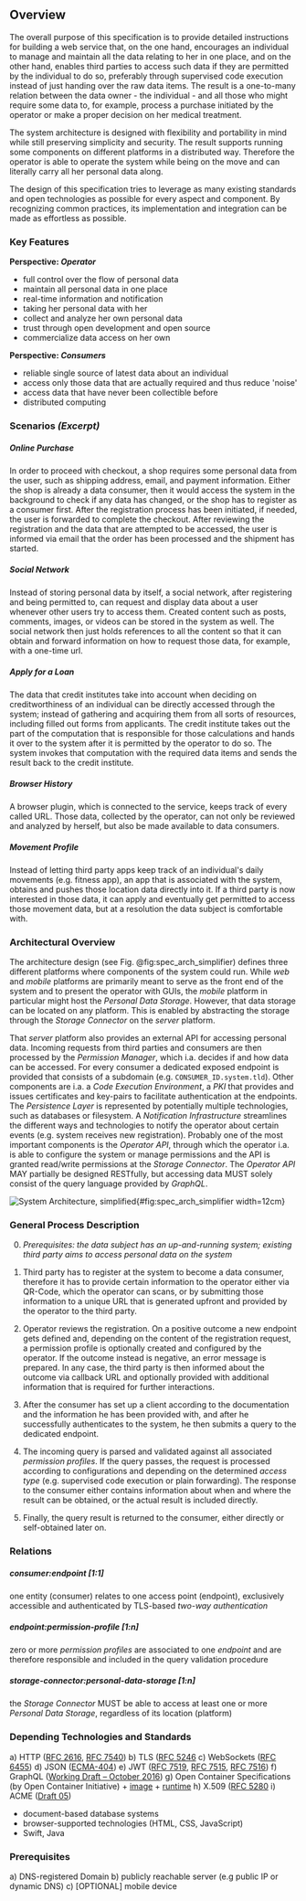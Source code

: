 ## Overview



The overall purpose of this specification is to provide detailed instructions for building a web 
service that, on the one hand, encourages an individual to manage and maintain all the data relating 
to her in one place, and on the other hand, enables third parties to access such data if they are 
permitted by the individual to do so, preferably through supervised code execution instead of just 
handing over the raw data items.
The result is a one-to-many relation between the data owner - the individual - and all those who 
might require some data to, for example, process a purchase initiated by the operator or make a 
proper decision on her medical treatment. 

The system architecture is designed with flexibility and portability in mind while still preserving 
simplicity and security. The result supports running some components on different platforms in a 
distributed way. Therefore the operator is able to operate the system while being on the move and 
can literally carry all her personal data along.

The design of this specification tries to leverage as many existing standards and open technologies 
as possible for every aspect and component. By recognizing common practices, its implementation and 
integration can be made as effortless as possible. 



### Key Features

__Perspective: *Operator*__

+   full control over the flow of personal data
+   maintain all personal data in one place
+   real-time information and notification
+   taking her personal data with her
+   collect and analyze her own personal data
+   trust through open development and open source
+   commercialize data access on her own


__Perspective: *Consumers*__

+   reliable single source of latest data about an individual
+   access only those data that are actually required and thus reduce 'noise'
+   access data that have never been collectible before
+   distributed computing



### Scenarios *(Excerpt)*

##### Online Purchase

In order to proceed with checkout, a shop requires some personal data from the user, such as 
shipping address, email, and payment information. Either the shop is already a data consumer, then
it would access the system in the background to check if any data has changed, or the shop has to 
register as a consumer first. After the registration process has been initiated, if needed, the user 
is forwarded to complete the checkout. 
After reviewing the registration and the data that are attempted to be accessed, the user is 
informed via email that the order has been processed and the shipment has started.


##### Social Network

Instead of storing personal data by itself, a social network, after registering and being permitted
to, can request and display data about a user whenever other users try to access them. 
Created content such as posts, comments, images, or videos can be stored in the system as well. The 
social network then just holds references to all the content so that it can obtain and forward 
information on how to request those data, for example, with a one-time url.


##### Apply for a Loan

The data that credit institutes take into account when deciding on creditworthiness of an individual
can be directly accessed through the system; instead of gathering and acquiring them from all 
sorts of resources, including filled out forms from applicants. The credit institute takes out the 
part of the computation that is responsible for those calculations and hands it over to the system 
after it is permitted by the operator to do so. The system invokes that computation with the 
required data items and sends the result back to the credit institute.


##### Browser History

A browser plugin, which is connected to the service, keeps track of every called URL. Those data, 
collected by the operator, can not only be reviewed and analyzed by herself, but also be made 
available to data consumers.


##### Movement Profile

Instead of letting third party apps keep track of an individual's daily movements (e.g. fitness 
app), an app that is associated with the system, obtains and pushes those location data directly 
into it. If a third party is now interested in those data, it can apply and eventually get permitted 
to access those movement data, but at a resolution the data subject is comfortable with.



### Architectural Overview

The architecture design (see Fig. @fig:spec_arch_simplifier) defines three different platforms 
where components of the system could run. While *web* and *mobile* platforms are 
primarily meant to serve as the front end of the system and to present the operator with GUIs, the 
*mobile* platform in particular might host the *Personal Data Storage*. However, that data storage 
can be located on any platform. This is enabled by abstracting the storage through the 
*Storage Connector* on the *server* platform.

That *server* platform also provides an external API for accessing personal data. Incoming requests 
from third parties and consumers are then processed by the *Permission Manager*, which i.a. decides
if and how data can be accessed. For every consumer a dedicated exposed endpoint is provided 
that consists of a subdomain (e.g. `CONSUMER_ID.system.tld`). Other components are i.a. a 
*Code Execution Environment*, a *PKI* that provides and issues certificates and key-pairs to 
facilitate authentication at the endpoints. The *Persistence Layer* is represented by potentially 
multiple technologies, such as databases or filesystem. A *Notification Infrastructure* streamlines 
the different ways and technologies to notify the operator about certain events (e.g. system 
receives new registration). Probably one of the most important components is the *Operator API*, 
through which the operator i.a. is able to configure the system or manage permissions and the API 
is granted read/write permissions at the *Storage Connector*. The *Operator API* MAY partially 
be designed RESTfully, but accessing data MUST solely consist of the query language provided by 
*GraphQL*.

![System Architecture, simplified](./assets/figures/spec_arch_simplifierd.png){#fig:spec_arch_simplifier width=12cm}



### General Process Description

0.  *Prerequisites: the data subject has an up-and-running system; existing third party aims to 
    access personal data on the system*

1.  Third party has to register at the system to become a data consumer, therefore it has to provide 
    certain information to the operator either via QR-Code, which the operator can scans, or by 
    submitting those information to a unique URL that is generated upfront and provided by the 
    operator to the third party.
    
2.  Operator reviews the registration. On a positive outcome a new endpoint gets defined and, 
    depending on the content of the registration request, a permission profile is optionally 
    created and configured by the operator. If the outcome instead is negative, an error message is 
    prepared. In any case, the third party is then informed about the outcome via callback 
    URL and optionally provided with additional information that is required for further 
    interactions.
    
3.  After the consumer has set up a client according to the documentation and the information he has
    been provided with, and after he successfully authenticates to the system, he then submits a 
    query to the dedicated endpoint.

4.  The incoming query is parsed and validated against all associated *permission profiles*. If the
    query passes, the request is processed according to configurations and depending on the 
    determined *access type* (e.g. supervised code execution or plain forwarding). The response to
    the consumer either contains information about when and where the result can be obtained, or the
    actual result is included directly.
    
5.  Finally, the query result is returned to the consumer, either directly or self-obtained later 
    on.



### Relations

##### consumer:endpoint [1:1]
one entity (consumer) relates to one access point (endpoint), exclusively accessible and 
authenticated by TLS-based *two-way authentication* 
    
##### endpoint:permission-profile [1:n]
zero or more *permission profiles* are associated to one *endpoint* and are therefore responsible 
and included in the query validation procedure

##### storage-connector:personal-data-storage [1:n] 
the *Storage Connector* MUST be able to access at least one or more *Personal Data Storage*, 
regardless of its location (platform)



### Depending Technologies and Standards

a)  HTTP ([RFC 2616](https://tools.ietf.org/html/rfc2616), [RFC 7540](https://tools.ietf.org/html/rfc7540))
b)  TLS ([RFC 5246](https://tools.ietf.org/html/rfc5246)
c)  WebSockets ([RFC 6455](https://tools.ietf.org/html/rfc6455))
d)  JSON ([ECMA-404](http://www.ecma-international.org/publications/files/ECMA-ST/ECMA-404.pdf))
e)  JWT ([RFC 7519](https://tools.ietf.org/html/rfc7519), [RFC 7515](https://tools.ietf.org/html/rfc7515), [RFC 7516](https://tools.ietf.org/html/rfc7516}))
f)  GraphQL ([Working Draft – October 2016](https://facebook.github.io/graphql/))
g)  Open Container Specifications (by Open Container Initiative)
    +   [image](https://github.com/opencontainers/image-spec/blob/master/spec.md)
    +   [runtime](https://github.com/opencontainers/runtime-spec/blob/master/spec.md) 
h)  X.509 ([RFC 5280](https://tools.ietf.org/html/rfc5280)
i)  ACME ([Draft 05](https://ietf-wg-acme.github.io/acme/))

+   document-based database systems
+   browser-supported technologies (HTML, CSS, JavaScript)
+   Swift, Java



### Prerequisites

a)  DNS-registered Domain
b)  publicly reachable server (e.g public IP or dynamic DNS)
c)  [OPTIONAL] mobile device
